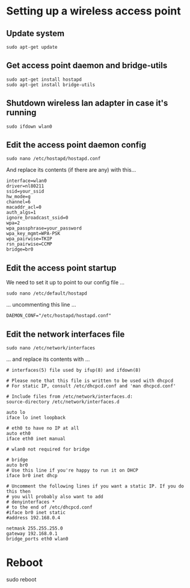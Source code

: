 # Setting up a wireless access point

## Update system
```
sudo apt-get update
```
## Get access point daemon and bridge-utils
```
sudo apt-get install hostapd
sudo apt-get install bridge-utils
```
## Shutdown wireless lan adapter in case it's running
```
sudo ifdown wlan0
```
## Edit the access point daemon config
```
sudo nano /etc/hostapd/hostapd.conf
```
And replace its contents (if there are any) with this...
```
interface=wlan0
driver=nl80211
ssid=your_ssid
hw_mode=g
channel=6
macaddr_acl=0
auth_algs=1
ignore_broadcast_ssid=0
wpa=2
wpa_passphrase=your_password
wpa_key_mgmt=WPA-PSK
wpa_pairwise=TKIP
rsn_pairwise=CCMP
bridge=br0
```

## Edit the access point startup
We need to set it up to point to our config file ...
```
sudo nano /etc/default/hostapd
```
... uncommenting this line ...
```
DAEMON_CONF="/etc/hostapd/hostapd.conf"
```
## Edit the network interfaces file
```
sudo nano /etc/network/interfaces
```
... and replace its contents with ...
```
# interfaces(5) file used by ifup(8) and ifdown(8)

# Please note that this file is written to be used with dhcpcd
# For static IP, consult /etc/dhcpcd.conf and 'man dhcpcd.conf'

# Include files from /etc/network/interfaces.d:
source-directory /etc/network/interfaces.d

auto lo
iface lo inet loopback

# eth0 to have no IP at all
auto eth0
iface eth0 inet manual

# wlan0 not required for bridge

# bridge
auto br0
# Use this line if you're happy to run it on DHCP
iface br0 inet dhcp

# Uncomment the following lines if you want a static IP. If you do this then
# you will probably also want to add
# denyinterfaces *
# to the end of /etc/dhcpcd.conf
#iface br0 inet static
#address 192.168.0.4

netmask 255.255.255.0
gateway 192.168.0.1
bridge_ports eth0 wlan0
```
## 

# Reboot
sudo reboot
